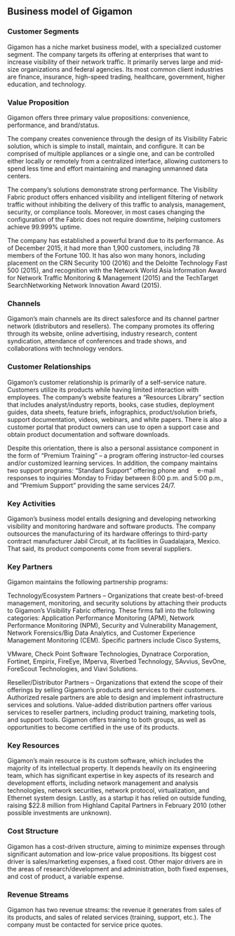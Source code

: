 Business model of Gigamon
-------------------------

 ### Customer Segments

 Gigamon has a niche market business model, with a specialized customer segment. The company targets its offering at enterprises that want to increase visibility of their network traffic. It primarily serves large and mid-size organizations and federal agencies. Its most common client industries are finance, insurance, high-speed trading, healthcare, government, higher education, and technology.

 ### Value Proposition

 Gigamon offers three primary value propositions: convenience, performance, and brand/status.

 The company creates convenience through the design of its Visibility Fabric solution, which is simple to install, maintain, and configure. It can be comprised of multiple appliances or a single one, and can be controlled either locally or remotely from a centralized interface, allowing customers to spend less time and effort maintaining and managing unmanned data centers.

 The company’s solutions demonstrate strong performance. The Visibility Fabric product offers enhanced visibility and intelligent filtering of network traffic without inhibiting the delivery of this traffic to analysis, management, security, or compliance tools. Moreover, in most cases changing the configuration of the Fabric does not require downtime, helping customers achieve 99.999% uptime.

 The company has established a powerful brand due to its performance. As of December 2015, it had more than 1,900 customers, including 78 members of the Fortune 100. It has also won many honors, including placement on the CRN Security 100 (2016) and the Deloitte Technology Fast 500 (2015), and recognition with the Network World Asia Information Award for Network Traffic Monitoring & Management (2015) and the TechTarget SearchNetworking Network Innovation Award (2015).

 ### Channels

 Gigamon’s main channels are its direct salesforce and its channel partner network (distributors and resellers). The company promotes its offering through its website, online advertising, industry research, content syndication, attendance of conferences and trade shows, and collaborations with technology vendors.

 ### Customer Relationships

 Gigamon’s customer relationship is primarily of a self-service nature. Customers utilize its products while having limited interaction with employees. The company’s website features a “Resources Library” section that includes analyst/industry reports, books, case studies, deployment guides, data sheets, feature briefs, infographics, product/solution briefs, support documentation, videos, webinars, and white papers. There is also a customer portal that product owners can use to open a support case and obtain product documentation and software downloads.

 Despite this orientation, there is also a personal assistance component in the form of “Premium Training” – a program offering instructor-led courses and/or customized learning services. In addition, the company maintains two support programs: “Standard Support” offering phone and     e-mail responses to inquiries Monday to Friday between 8:00 p.m. and 5:00 p.m., and “Premium Support” providing the same services 24/7.

 ### Key Activities

 Gigamon’s business model entails designing and developing networking visibility and monitoring hardware and software products. The company outsources the manufacturing of its hardware offerings to third-party contract manufacturer Jabil Circuit, at its facilities in Guadalajara, Mexico. That said, its product components come from several suppliers.

 ### Key Partners

 Gigamon maintains the following partnership programs:

 Technology/Ecosystem Partners – Organizations that create best-of-breed management, monitoring, and security solutions by attaching their products to Gigamon’s Visibility Fabric offering. These firms fall into the following categories: Application Performance Monitoring (APM), Network Performance Monitoring (NPM), Security and Vulnerability Management, Network Forensics/Big Data Analytics, and Customer Experience Management Monitoring (CEM). Specific partners include Cisco Systems,

 VMware, Check Point Software Technologies, Dynatrace Corporation, Fortinet, Empirix, FireEye, IMperva, Riverbed Technology, SAvvius, SevOne, ForeScout Technologies, and Viavi Solutions.

 Reseller/Distributor Partners – Organizations that extend the scope of their offerings by selling Gigamon’s products and services to their customers. Authorized resale partners are able to design and implement infrastructure services and solutions. Value-added distribution partners offer various services to reseller partners, including product training, marketing tools, and support tools. Gigamon offers training to both groups, as well as opportunities to become certified in the use of its products.

 ### Key Resources

 Gigamon’s main resource is its custom software, which includes the majority of its intellectual property. It depends heavily on its engineering team, which has significant expertise in key aspects of its research and development efforts, including network management and analysis technologies, network securities, network protocol, virtualization, and Ethernet system design. Lastly, as a startup it has relied on outside funding, raising $22.8 million from Highland Capital Partners in February 2010 (other possible investments are unknown).

 ### Cost Structure

 Gigamon has a cost-driven structure, aiming to minimize expenses through significant automation and low-price value propositions. Its biggest cost driver is sales/marketing expenses, a fixed cost. Other major drivers are in the areas of research/development and administration, both fixed expenses, and cost of product, a variable expense.

 ### Revenue Streams

 Gigamon has two revenue streams: the revenue it generates from sales of its products, and sales of related services (training, support, etc.). The company must be contacted for service price quotes.